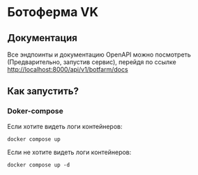 # Ботоферма VK
## Документация
Все эндпоинты и документацию OpenAPI можно посмотреть (Предварительно, запустив сервис), перейдя по ссылке [http://localhost:8000/api/v1/botfarm/docs](http://localhost:8000/api/v1/botfarm/docs)
## Как запустить?
### Doker-compose
Если хотите видеть логи контейнеров:
```shell
docker compose up
```
Если не хотите видеть логи контейнеров:
```shell
docker compose up -d
```
